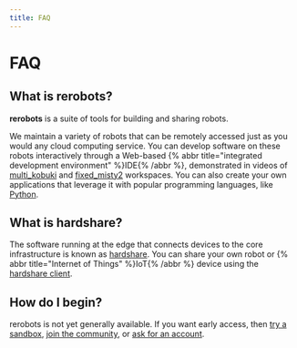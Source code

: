 ```yaml
---
title: FAQ
---
```


# FAQ

## What is rerobots?

**rerobots** is a suite of tools for building and sharing robots.

We maintain a variety of robots that can be remotely accessed just as you would
any cloud computing service.
You can develop software on these robots interactively through a Web-based
{% abbr title="integrated development environment" %}IDE{% /abbr %},
demonstrated in videos of [multi_kobuki](https://vimeo.com/465989844) and
[fixed_misty2](https://vimeo.com/488264658) workspaces.
You can also create your own applications that leverage it with popular programming languages,
like [Python](https://pypi.org/project/rerobots/).


## What is hardshare?

The software running at the edge that connects devices to the core infrastructure is known as
[hardshare](/hardshare/intro).
You can share your own robot or {% abbr title="Internet of Things" %}IoT{% /abbr %} device using
the [hardshare client](https://github.com/rerobots/hardshare).


## How do I begin?

rerobots is not yet generally available.
If you want early access, then
[try a sandbox](https://rerobots.net/sandbox), [join the community](https://discord.gg/ur3jTyw),
or [ask for an account](https://rerobots.net/contact).
